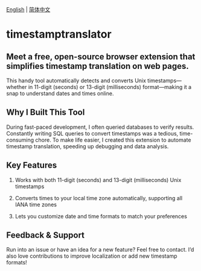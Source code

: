 [English](README.md) | [简体中文](readmecn.md)


# timestamptranslator

## Meet a free, open-source browser extension that simplifies timestamp translation on web pages.
This handy tool automatically detects and converts Unix timestamps—whether in 11-digit (seconds) or 13-digit (milliseconds) format—making it a snap to understand dates and times online.
## Why I Built This Tool
During fast-paced development, I often queried databases to verify results. Constantly writing SQL queries to convert timestamps was a tedious, time-consuming chore. To make life easier, I created this extension to automate timestamp translation, speeding up debugging and data analysis.
## Key Features
1.  Works with both 11-digit (seconds) and 13-digit (milliseconds) Unix timestamps  

2.  Converts times to your local time zone automatically, supporting all IANA time zones  

3.  Lets you customize date and time formats to match your preferences

## Feedback & Support
Run into an issue or have an idea for a new feature? Feel free to contact. I’d also love contributions to improve localization or add new timestamp formats!

